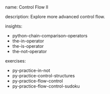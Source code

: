 name: Control Flow II

description: Explore more advanced control flow.

insights:
  - python-chain-comparison-operators
  - the-in-operator
  - the-is-operator
  - the-not-operator

exercises:
  - py-practice-in-not
  - py-practice-control-structures
  - py-practice-flow-control
  - py-practice-flow-control-sudoku
